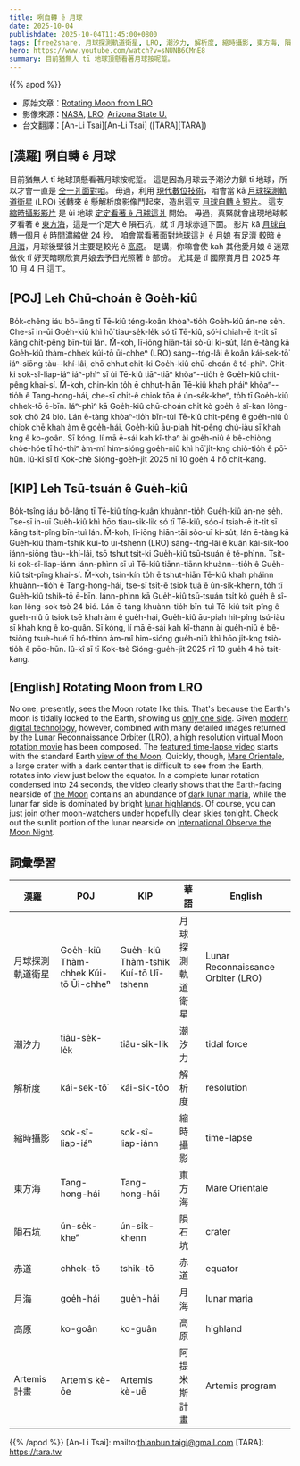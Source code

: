 ```yaml
---
title: 咧自轉 ê 月球
date: 2025-10-04
publishdate: 2025-10-04T11:45:00+0800
tags: [free2share, 月球探測軌道衛星, LRO, 潮汐力, 解析度, 縮時攝影, 東方海, 隕石坑, 赤道, 月海, 高原, Artemis 計畫]
hero: https://www.youtube.com/watch?v=sNUNB6CMnE8
summary: 目前猶無人 tī 地球頂懸看著月球按呢踅。
---
```


{{% apod %}}

- 原始文章：[Rotating Moon from LRO](https://apod.nasa.gov/apod/ap251004.html)
- 影像來源：[NASA](https://www.nasa.gov/), [LRO](https://science.nasa.gov/mission/lro/), [Arizona State U.](https://www.lroc.asu.edu/about/team)
- 台文翻譯：[An-Li Tsai][An-Li Tsai] ([TARA][TARA])


## [漢羅] 咧自轉 ê 月球
目前猶無人 tī 地球頂懸看著月球按呢踅。
這是因為月球去予潮汐力鎖 tī 地球，所以才會一直是 [仝一爿面對咱][only one side]。
毋過，利用 [現代數位技術][modern digital technology]，咱會當 kā [月球探測軌道衛星][Lunar Reconnaissance Orbiter] (LRO) 送轉來 ê 懸解析度影像鬥起來，造出這支 [月球自轉 ê 短片][Moon rotation movie]。
這支 [縮時攝影影片][featured time-lapse video] 是 ùi 地球 [定定看著 ê 月球這爿][view of the Moon] 開始。
毋過，真緊就會出現地球較歹看著 ê [東方海][Mare Orientale]，這是一个足大 ê 隕石坑，就 tī 月球赤道下面。
影片 kā [月球自轉一個月][lunar month] ê 時間濃縮做 24 秒。
咱會當看著面對地球這爿 ê [月娘][the Moon] 有足濟 [較暗 ê 月海][dark lunar maria]，月球後壁彼爿主要是較光 ê [高原][lunar highlands]。
是講，你嘛會使 kah 其他愛月娘 ê 迷眾做伙 tī 好天暗暝欣賞月娘去予日光照著 ê 部份。
尤其是 tī 國際賞月日 2025 年 10 月 4 日 這工。

## [POJ] Leh Chū-choán ê Goe̍h-kiû
Bo̍k-chêng iáu bô-lâng tī Tē-kiû téng-koân khòaⁿ-tio̍h Goe̍h-kiû án-ne se̍h.
Che-sī in-ūi Goe̍h-kiû khì hō͘ tiau-se̍k-le̍k só tī Tē-kiû, só͘-í chiah-ē it-ti̍t sī kāng chi̍t-pêng bīn-tùi lán.
M̄-koh, lī-iōng hiān-tāi sò͘-ūi ki-su̍t, lán ē-tàng kā Goe̍h-kiû thàm-chhek kúi-tō ūi-chheⁿ (LRO) sàng--tńg-lâi ê koân kái-sek-tō͘ iáⁿ-siōng tàu--khí-lâi, chō chhut chit-ki Goe̍h-kiû chū-choán ê té-phìⁿ.
Chit-ki sok-sî-liap-iáⁿ iáⁿ-phìⁿ sī ùi Tē-kiû tiāⁿ-tiāⁿ khòaⁿ--tio̍h ê Goe̍h-kiû chit-pêng khai-sí.
M̄-koh, chin-kín to̍h ē chhut-hiān Tē-kiû khah pháiⁿ khòaⁿ--tio̍h ê Tang-hong-hái, che-sī chi̍t-ê chiok tōa ê ún-se̍k-kheⁿ, to̍h tī Goe̍h-kiû chhek-tō ē-bīn.
Iáⁿ-phìⁿ kā Goe̍h-kiû chū-choán chi̍t kò goe̍h ê sî-kan lông-sok chò 24 bió.
Lán ē-tàng khòaⁿ-tio̍h bīn-tùi Tē-kiû chit-pêng ê goe̍h-niû ū chiok chē khah àm ê goe̍h-hái, Goe̍h-kiû āu-piah hit-pêng chú-iàu sī khah kng ê ko-goân.
Sī kóng, lí mā ē-sái kah kî-thaⁿ ài goe̍h-niû ê bê-chiòng chòe-hóe tī hó-thiⁿ àm-mî him-sióng goe̍h-niû khì hō͘ ji̍t-kng chiò-tio̍h ê pō͘-hūn.
Iû-kî sī tī Kok-chè Sióng-goe̍h-ji̍t 2025 nî 10 goe̍h 4 hō chit-kang.

## [KIP] Leh Tsū-tsuán ê Gue̍h-kiû
Bo̍k-tsîng iáu bô-lâng tī Tē-kiû tíng-kuân khuànn-tio̍h Gue̍h-kiû án-ne se̍h.
Tse-sī in-uī Gue̍h-kiû khì hōo tiau-si̍k-li̍k só tī Tē-kiû, sóo-í tsiah-ē it-ti̍t sī kāng tsi̍t-pîng bīn-tuì lán.
M̄-koh, lī-iōng hiān-tāi sòo-uī ki-su̍t, lán ē-tàng kā Gue̍h-kiû thàm-tshik kuí-tō uī-tshenn (LRO) sàng--tńg-lâi ê kuân kái-sik-tōo iánn-siōng tàu--khí-lâi, tsō tshut tsit-ki Gue̍h-kiû tsū-tsuán ê té-phìnn.
Tsit-ki sok-sî-liap-iánn iánn-phìnn sī uì Tē-kiû tiānn-tiānn khuànn--tio̍h ê Gue̍h-kiû tsit-pîng khai-sí.
M̄-koh, tsin-kín to̍h ē tshut-hiān Tē-kiû khah pháinn khuànn--tio̍h ê Tang-hong-hái, tse-sī tsi̍t-ê tsiok tuā ê ún-si̍k-khenn, to̍h tī Gue̍h-kiû tshik-tō ē-bīn.
Iánn-phìnn kā Gue̍h-kiû tsū-tsuán tsi̍t kò gue̍h ê sî-kan lông-sok tsò 24 bió.
Lán ē-tàng khuànn-tio̍h bīn-tuì Tē-kiû tsit-pîng ê gue̍h-niû ū tsiok tsē khah àm ê gue̍h-hái, Gue̍h-kiû āu-piah hit-pîng tsú-iàu sī khah kng ê ko-guân.
Sī kóng, lí mā ē-sái kah kî-thann ài gue̍h-niû ê bê-tsiòng tsuè-hué tī hó-thinn àm-mî him-sióng gue̍h-niû khì hōo ji̍t-kng tsiò-tio̍h ê pōo-hūn.
Iû-kî sī tī Kok-tsè Sióng-gue̍h-ji̍t 2025 nî 10 gue̍h 4 hō tsit-kang.

## [English] Rotating Moon from LRO
No one, presently, sees the Moon rotate like this.
That's because the Earth's moon is tidally locked to the Earth, showing us [only one side][only one side].
Given [modern digital technology][modern digital technology], however, combined with many detailed images returned by the [Lunar Reconnaissance Orbiter][Lunar Reconnaissance Orbiter] (LRO), a high resolution virtual [Moon rotation movie][Moon rotation movie] has been composed.
The [featured time-lapse video][featured time-lapse video] starts with the standard Earth [view of the Moon][view of the Moon].
Quickly, though, [Mare Orientale][Mare Orientale], a large crater with a dark center that is difficult to see from the Earth, rotates into view just below the equator.
In a complete lunar rotation condensed into 24 seconds, the video clearly shows that the Earth-facing nearside of [the Moon][the Moon] contains an abundance of [dark lunar maria][dark lunar maria], while the lunar far side is dominated by bright [lunar highlands][lunar highlands].
Of course, you can just join other [moon-watchers][moon-watchers] under hopefully clear skies tonight. Check out the sunlit portion of the lunar nearside on [International Observe the Moon Night][International Observe the Moon Night].


## 詞彙學習

|漢羅|POJ|KIP|華語|English|
|-|-|-|-|-|
|月球探測軌道衛星|Goe̍h-kiû Thàm-chhek Kúi-tō Ūi-chheⁿ|Gue̍h-kiû Thàm-tshik Kuí-tō Uī-tshenn|月球探測軌道衛星|Lunar Reconnaissance Orbiter (LRO)|
|潮汐力|tiâu-se̍k-le̍k|tiâu-si̍k-li̍k|潮汐力|tidal force|
|解析度|kái-sek-tō͘|kái-sik-tōo|解析度|resolution|
|縮時攝影|sok-sî-liap-iáⁿ|sok-sî-liap-iánn|縮時攝影|time-lapse|
|東方海|Tang-hong-hái|Tang-hong-hái|東方海|Mare Orientale|
|隕石坑|ún-se̍k-kheⁿ|ún-si̍k-khenn|隕石坑|crater|
|赤道|chhek-tō|tshik-tō|赤道|equator|
|月海|goe̍h-hái|gue̍h-hái|月海|lunar maria|
|高原|ko-goân|ko-guân|高原|highland|
|Artemis 計畫|Artemis kè-ōe|Artemis kè-uē|阿提米斯計畫|Artemis program|

{{% /apod %}}
[An-Li Tsai]: mailto:thianbun.taigi@gmail.com
[TARA]: https://tara.tw

[copyright]: https://apod.nasa.gov/apod/fap/lib/about_apod.html#srapply
[License3]: https://creativecommons.org/licenses/by/3.0/
[License2]:https://creativecommons.org/licenses/by-nc-nd/2.0/

[only one side]:http://www.youtube.com/watch?v=p33_tUHDkMY
[modern digital technology]:https://mediaproxy.snopes.com/width/1200/https://media.snopes.com/2009/01/rand.jpg
[Lunar Reconnaissance Orbiter]:https://www.lroc.asu.edu/about
[Moon rotation movie]:https://www.lroc.asu.edu/images/707
[featured time-lapse video]:http://www.youtube.com/watch?v=sNUNB6CMnE8
[view of the Moon]:http://www.google.com/moon/
[Mare Orientale]:https://apod.nasa.gov/apod/ap110312.html
[lunar month]:http://www.universetoday.com/19699/does-the-moon-rotate/
[the Moon]:https://apod.nasa.gov/apod/ap220612.html
[dark lunar maria]:https://en.wikipedia.org/wiki/List_of_maria_on_the_Moon
[lunar highlands]:https://en.wikipedia.org/wiki/Geology_of_the_Moon#Highlands

[moon-watchers]:https://apod.nasa.gov/apod/fap/ap251004.htmlap211010.html
[International Observe the Moon Night]:https://moon.nasa.gov/observe-the-moon-night/